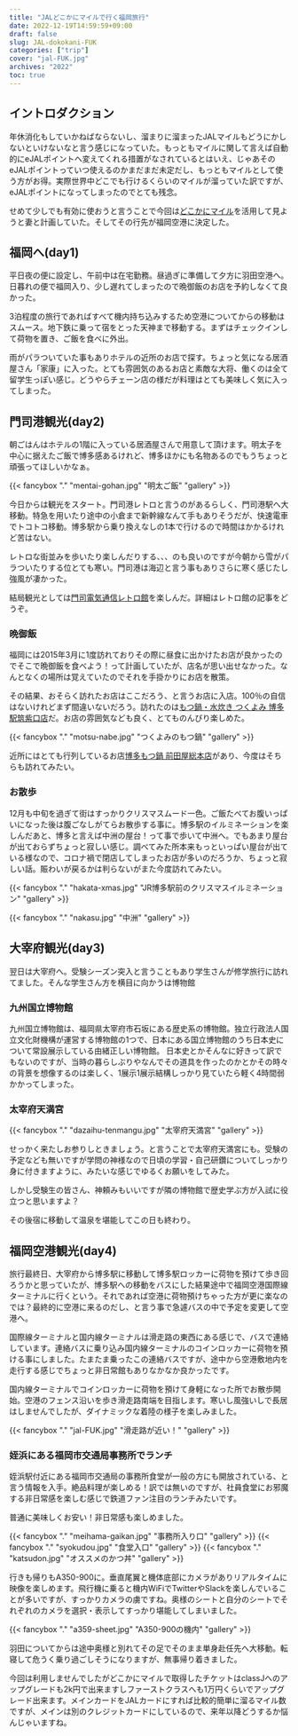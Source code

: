 ```yaml
---
title: "JALどこかにマイルで行く福岡旅行"
date: 2022-12-19T14:59:59+09:00
draft: false
slug: JAL-dokokani-FUK
categories: ["trip"]
cover: "jal-FUK.jpg"
archives: "2022"
toc: true
---
```


## イントロダクション

年休消化もしていかねばならないし、溜まりに溜まったJALマイルもどうにかしないといけないなと言う感じになっていた。もっともマイルに関して言えば自動的にeJALポイントへ変えてくれる措置がなされているとはいえ、じゃあそのeJALポイントっていつ使えるのかまだまだ未定だし、もっともマイルとして使う方がお得。実際世界中どこでも行けるくらいのマイルが溜っていた訳ですが、eJALポイントになってしまったのでとても残念。

せめて少しでも有効に使おうと言うことで今回は[どこかにマイル](https://www.jal.co.jp/jp/ja/jmb/dokokani/)を活用して見ようと妻と計画していた。そしてその行先が福岡空港に決定した。

## 福岡へ(day1)

平日夜の便に設定し、午前中は在宅勤務。昼過ぎに準備して夕方に羽田空港へ。日暮れの便で福岡入り、少し遅れてしまったので晩御飯のお店を予約しなくて良かった。

3泊程度の旅行であればすべて機内持ち込みするため空港についてからの移動はスムース。地下鉄に乗って宿をとった天神まで移動する。まずはチェックインして荷物を置き、ご飯を食べに外出。

雨がパラついていた事もありホテルの近所のお店で探す。ちょっと気になる居酒屋さん「家康」に入った。とても雰囲気のあるお店と素敵な大将、働くのは全て留学生っぽい感じ。どうやらチェーン店の様だが料理はとても美味しく気に入ってしまった。

## 門司港観光(day2)

朝ごはんはホテルの1階に入っている居酒屋さんで用意して頂けます。明太子を中心に据えたご飯で博多感あるけれど、博多ほかにも名物あるのでもうちょっと頑張ってほしいかなぁ。

{{< fancybox "." "mentai-gohan.jpg" "明太ご飯" "gallery" >}}

今日からは観光をスタート。門司港レトロと言うのがあるらしく、門司港駅へ大移動。特急を用いたり途中の小倉まで新幹線なんて手もありそうだが、快速電車でトコトコ移動。博多駅から乗り換えなしの1本で行けるので時間はかかるけれど苦はない。

レトロな街並みを歩いたり楽しんだりする、、、のも良いのですが今朝から雪がパラついたりする位とても寒い。門司港は海辺と言う事もありさらに寒く感じたし強風が凄かった。

結局観光としては[門司電気通信レトロ館](/posts/2022/12/17/ntt-west-moji-museum/)を楽しんだ。詳細はレトロ館の記事をどうぞ。

### 晩御飯

福岡には2015年3月に1度訪れておりその際に昼食に出かけたお店が良かったのでそこで晩御飯を食べよう！って計画していたが、店名が思い出せなかった。なんとなくの場所は覚えていたのでそれを手掛かりにお店を散策。

その結果、おそらく訪れたお店はここだろう、と言うお店に入店。100％の自信はないけれどまず間違いないだろう。訪れたのは[もつ鍋・水炊き つくよみ 博多駅筑紫口店](https://goo.gl/maps/WzohZFbe25TErgXT6)だ。お店の雰囲気なども良く、とてものんびり楽しめた。

{{< fancybox "." "motsu-nabe.jpg" "つくよみのもつ鍋" "gallery" >}}


近所にはとても行列しているお店[博多もつ鍋 前田屋総本店](https://goo.gl/maps/eZr4xYVKFQoRmMGs8)があり、今度はそちらも訪れてみたい。

### お散歩

12月も中旬を過ぎて街はすっかりクリスマスムード一色。ご飯たべてお腹いっぱいになった後は腹ごなしがてらお散歩する事に。博多駅のイルミネーションを楽しんだあと、博多と言えば中洲の屋台！って事で歩いて中洲へ。でもあまり屋台が出ておらずちょっと寂しい感じ。調べてみた所本来もっといっぱい屋台が出ている様なので、コロナ禍で閉店してしまったお店が多いのだろうか、ちょっと寂しい話。賑わいが戻るかは判らないがまた今度訪れてみたい。

{{< fancybox "." "hakata-xmas.jpg" "JR博多駅前のクリスマスイルミネーション" "gallery" >}}

{{< fancybox "." "nakasu.jpg" "中洲" "gallery" >}}


## 大宰府観光(day3)

翌日は大宰府へ。受験シーズン突入と言うこともあり学生さんが修学旅行に訪れてました。そんな学生さん方を横目に向かうは博物館

### 九州国立博物館

九州国立博物館は、福岡県太宰府市石坂にある歴史系の博物館。独立行政法人国立文化財機構が運営する博物館の1つで、日本にある国立博物館のうち日本史について常設展示している由緒正しい博物館。
日本史とかそんなに好きって訳でもないのですが、当時の暮らしぶりやなんでその道具を作ったのかとかその時々の背景を想像するのは楽しく、1展示1展示結構しっかり見ていたら軽く4時間弱かかってしまった。

### 太宰府天満宮

{{< fancybox "." "dazaihu-tenmangu.jpg" "太宰府天満宮" "gallery" >}}

せっかく来たしお参りしときましょう。と言うことで太宰府天満宮にも。受験の予定なども無いですが学問の神様なので日頃の学習・自己研鑽についてしっかり身に付きますように、みたいな感じでゆるくお願いをしてみた。

しかし受験生の皆さん、神頼みもいいですが隣の博物館で歴史学ぶ方が入試に役立つと思いますよ？

その後宿に移動して温泉を堪能してこの日も終わり。

## 福岡空港観光(day4)

旅行最終日、大宰府から博多駅に移動して博多駅ロッカーに荷物を預けて歩き回ろうかと思っていたが、博多駅への移動をバスにした結果途中で福岡空港国際線ターミナルに行くという。それであれば空港に荷物預けちゃった方が更に楽なのでは？最終的に空港に来るのだし、と言う事で急遽バスの中で予定を変更して空港へ。

国際線ターミナルと国内線ターミナルは滑走路の東西にある感じで、バスで連絡しています。連絡バスに乗り込み国内線ターミナルのコインロッカーに荷物を預ける事にしました。たまたま乗ったこの連絡バスですが、途中から空港敷地内を走行する感じでちょっと非日常館もありなかなか良かったです。

国内線ターミナルでコインロッカーに荷物を預けて身軽になった所でお散歩開始。空港のフェンス沿いを歩き滑走路南端を目指します。寒いし風強いしで長居はしませんでしたが、ダイナミックな着陸の様子を楽しみました。

{{< fancybox "." "jal-FUK.jpg" "滑走路が近い！" "gallery" >}}

### 姪浜にある福岡市交通局事務所でランチ

姪浜駅付近にある福岡市交通局の事務所食堂が一般の方にも開放されている、と言う情報を入手。絶品料理が楽しめる！訳では無いのですが、社員食堂にお邪魔する非日常感を楽しむ感じで鉄道ファン注目のランチみたいです。

普通に美味しくお安い！非日常感も楽しめました。

{{< fancybox "." "meihama-gaikan.jpg" "事務所入り口" "gallery" >}}
{{< fancybox "." "syokudou.jpg" "食堂入口" "gallery" >}}
{{< fancybox "." "katsudon.jpg" "オススメのかつ丼" "gallery" >}}

行きも帰りもA350-900に。垂直尾翼と機体底部にカメラがありリアルタイムに映像を楽しめます。飛行機に乗ると機内WiFiでTwitterやSlackを楽しんでいることが多いですが、すっかりカメラの虜ですね。奥様のシートと自分のシートでそれぞれのカメラを選択・表示してすっかり堪能してしまいました。

{{< fancybox "." "a359-sheet.jpg" "A350-900の機内" "gallery" >}}

羽田についてからは途中奥様と別れてその足でそのまま単身赴任先へ大移動。転寝して危うく乗り過ごしそうになりますが、無事帰り着きました。

今回は利用しませんでしたがどこかにマイルで取得したチケットはclassJへのアップグレードも2k円で出来ますしファーストクラスへも1万円くらいでアップグレード出来ます。メインカードをJALカードにすれば比較的簡単に溜るマイル数ですが、メインは別のクレジットカードにしているので、来年以降どうするか悩んじゃいますね。
